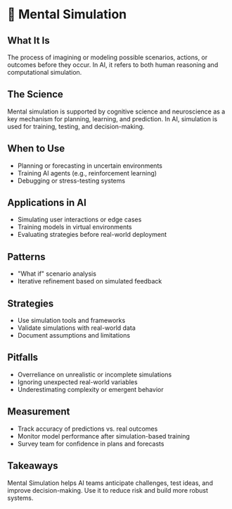 # 🧠 Mental Simulation

## What It Is
The process of imagining or modeling possible scenarios, actions, or outcomes before they occur. In AI, it refers to both human reasoning and computational simulation.

## The Science
Mental simulation is supported by cognitive science and neuroscience as a key mechanism for planning, learning, and prediction. In AI, simulation is used for training, testing, and decision-making.

## When to Use
- Planning or forecasting in uncertain environments
- Training AI agents (e.g., reinforcement learning)
- Debugging or stress-testing systems

## Applications in AI
- Simulating user interactions or edge cases
- Training models in virtual environments
- Evaluating strategies before real-world deployment

## Patterns
- "What if" scenario analysis
- Iterative refinement based on simulated feedback

## Strategies
- Use simulation tools and frameworks
- Validate simulations with real-world data
- Document assumptions and limitations

## Pitfalls
- Overreliance on unrealistic or incomplete simulations
- Ignoring unexpected real-world variables
- Underestimating complexity or emergent behavior

## Measurement
- Track accuracy of predictions vs. real outcomes
- Monitor model performance after simulation-based training
- Survey team for confidence in plans and forecasts

## Takeaways
Mental Simulation helps AI teams anticipate challenges, test ideas, and improve decision-making. Use it to reduce risk and build more robust systems.
